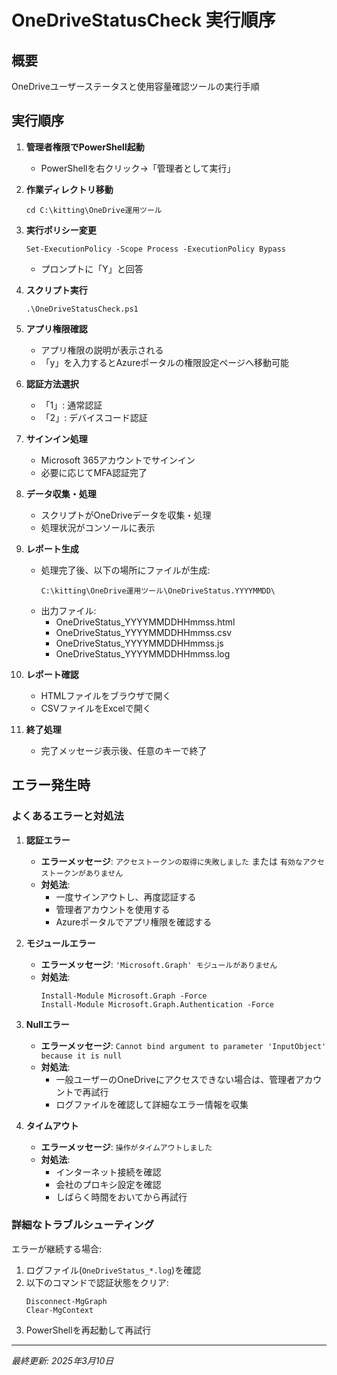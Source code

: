 # OneDriveStatusCheck 実行順序

## 概要
OneDriveユーザーステータスと使用容量確認ツールの実行手順

## 実行順序

1. **管理者権限でPowerShell起動**
   - PowerShellを右クリック→「管理者として実行」

2. **作業ディレクトリ移動**
   ```
   cd C:\kitting\OneDrive運用ツール
   ```

3. **実行ポリシー変更**
   ```
   Set-ExecutionPolicy -Scope Process -ExecutionPolicy Bypass
   ```
   - プロンプトに「Y」と回答

4. **スクリプト実行**
   ```
   .\OneDriveStatusCheck.ps1
   ```

5. **アプリ権限確認**
   - アプリ権限の説明が表示される
   - 「y」を入力するとAzureポータルの権限設定ページへ移動可能

6. **認証方法選択**
   - 「1」: 通常認証
   - 「2」: デバイスコード認証

7. **サインイン処理**
   - Microsoft 365アカウントでサインイン
   - 必要に応じてMFA認証完了

8. **データ収集・処理**
   - スクリプトがOneDriveデータを収集・処理
   - 処理状況がコンソールに表示

9. **レポート生成**
   - 処理完了後、以下の場所にファイルが生成:
     ```
     C:\kitting\OneDrive運用ツール\OneDriveStatus.YYYYMMDD\
     ```
   - 出力ファイル:
     - OneDriveStatus_YYYYMMDDHHmmss.html
     - OneDriveStatus_YYYYMMDDHHmmss.csv
     - OneDriveStatus_YYYYMMDDHHmmss.js
     - OneDriveStatus_YYYYMMDDHHmmss.log

10. **レポート確認**
    - HTMLファイルをブラウザで開く
    - CSVファイルをExcelで開く

11. **終了処理**
    - 完了メッセージ表示後、任意のキーで終了

## エラー発生時

### よくあるエラーと対処法

1. **認証エラー**
   - **エラーメッセージ**: `アクセストークンの取得に失敗しました` または `有効なアクセストークンがありません`
   - **対処法**: 
     - 一度サインアウトし、再度認証する
     - 管理者アカウントを使用する
     - Azureポータルでアプリ権限を確認する

2. **モジュールエラー**
   - **エラーメッセージ**: `'Microsoft.Graph' モジュールがありません`
   - **対処法**: 
     ```
     Install-Module Microsoft.Graph -Force
     Install-Module Microsoft.Graph.Authentication -Force
     ```

3. **Nullエラー**
   - **エラーメッセージ**: `Cannot bind argument to parameter 'InputObject' because it is null`
   - **対処法**:
     - 一般ユーザーのOneDriveにアクセスできない場合は、管理者アカウントで再試行
     - ログファイルを確認して詳細なエラー情報を収集

4. **タイムアウト**
   - **エラーメッセージ**: `操作がタイムアウトしました`
   - **対処法**:
     - インターネット接続を確認
     - 会社のプロキシ設定を確認
     - しばらく時間をおいてから再試行

### 詳細なトラブルシューティング

エラーが継続する場合:

1. ログファイル(`OneDriveStatus_*.log`)を確認
2. 以下のコマンドで認証状態をクリア:
   ```
   Disconnect-MgGraph
   Clear-MgContext
   ```
3. PowerShellを再起動して再試行

---

*最終更新: 2025年3月10日*
